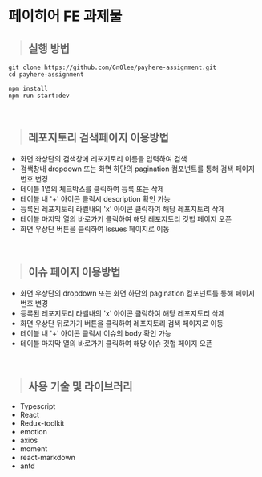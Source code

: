 # 페이히어 FE 과제물

> ## 실행 방법

```shell
git clone https://github.com/Gn0lee/payhere-assignment.git
cd payhere-assignment

npm install
npm run start:dev
```
<br>

> ## 레포지토리 검색페이지 이용방법

- 화면 좌상단의 검색창에 레포지토리 이름을 입력하여 검색
- 검색창내 dropdown 또는 화면 하단의 pagination 컴포넌트를 통해 검색 페이지 번호 변경
- 테이블 1열의 체크박스를 클릭하여 등록 또는 삭제
- 테이블 내 '+' 아이콘 클릭시 description 확인 가능
- 등록된 레포지토리 라벨내의 'x' 아이콘 클릭하여 해당 레포지토리 삭제
- 테이블 마지막 열의 바로가기 클릭하여 해당 레포지토리 깃헙 페이지 오픈
- 화면 우상단 버튼을 클릭하여 Issues 페이지로 이동

<br>

> ## 이슈 페이지 이용방법
- 화면 우상단의 dropdown 또는 화면 하단의 pagination 컴포넌트를 통해 페이지 번호 변경
- 등록된 레포지토리 라벨내의 'x' 아이콘 클릭하여 해당 레포지토리 삭제
- 화면 우상단 뒤로가기 버튼을 클릭하여 레포지토리 검색 페이지로 이동
- 테이블 내 '+' 아이콘 클릭시 이슈의 body 확인 가능
- 테이블 마지막 열의 바로가기 클릭하여 해당 이슈 깃헙 페이지 오픈

<br>

> ## 사용 기술 및 라이브러리
- Typescript
- React
- Redux-toolkit
- emotion
- axios
- moment
- react-markdown
- antd
